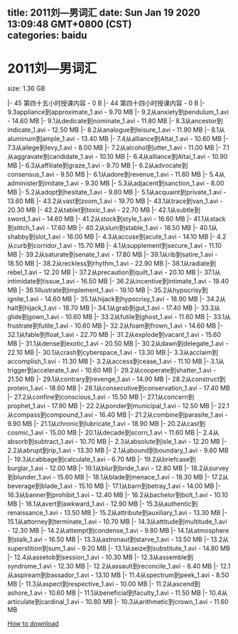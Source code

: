 
title: 2011刘—男词汇
date: Sun Jan 19 2020 13:09:48 GMT+0800 (CST)    
categories: baidu
---

# 2011刘—男词汇
size: 1.36 GB
 
 
|- 45 第四十五小时授课内容 - 0 B
|- 44 第四十四小时授课内容 - 0 B
|- 9.3appliance到approximate_1.avi - 9.70 MB
|- 9.2从anxiety到pendulum_1.avi - 14.60 MB
|- 9.1从dedicate到nominate_1.avi - 11.80 MB
|- 8.3从ancestor到indicate_1.avi - 12.50 MB
|- 8.2从analogue到leisure_1.avi - 11.90 MB
|- 8.1从aluminum到ample_1.avi - 13.40 MB
|- 7.4从alliance到Altai_1.avi - 10.60 MB
|- 7.3从allege到levy_1.avi - 8.00 MB
|- 7.2从alcohol到utter_1.avi - 11.00 MB
|- 7.1从aggravate到candidate_1.avi - 10.10 MB
|- 6.4从alliance到Altai_1.avi - 10.90 MB
|- 6.3从affiliate到graze_1.avi - 9.70 MB
|- 6.2从advocate到consensus_1.avi - 9.50 MB
|- 6.1从adore到revenue_1.avi - 11.60 MB
|- 5.4从administer到imitate_1.avi - 9.30 MB
|- 5.3从adjacent到sanction_1.avi - 8.00 MB
|- 5.2从adopt到hesitate_1.avi - 9.80 MB
|- 5.1从acquaint到private_1.avi - 13.60 MB
|- 43.2从vast到zoom_1.avi - 19.70 MB
|- 43.1从trace到van_1.avi - 20.30 MB
|- 42.2从tablet到toxic_1.avi - 22.70 MB
|- 42.1从subtle到sword_1.avi - 14.60 MB
|- 41.2从stock到style_1.avi - 16.60 MB
|- 41.1从stack到stitch_1.avi - 17.60 MB
|- 40.2从slum到stable_1.avi - 18.50 MB
|- 40.1从shabby到slot_1.avi - 16.00 MB
|- 4.3从accuse到acute_1.avi - 14.10 MB
|- 4.2从curb到corridor_1.avi - 15.70 MB
|- 4.1从supplement到secure_1.avi - 11.10 MB
|- 39.2从saturate到senate_1.avi - 17.80 MB
|- 39.1从rib到satire_1.avi - 18.50 MB
|- 38.2从reckless到rhythm_1.avi - 22.90 MB
|- 38.1从radiate到rebel_1.avi - 12.20 MB
|- 37.2从precaution到quilt_1.avi - 20.10 MB
|- 37.1从intimidate到tissue_1.avi - 16.50 MB
|- 36.2从incentive到intimate_1.avi - 19.40 MB
|- 36.1illustrate到implement_1.avi - 19.10 MB
|- 35.2从hypocrisy到ignite_1.avi - 14.60 MB
|- 35.1从hijack到hypocrisy_1.avi - 18.90 MB
|- 34.2从halt到hijack_1.avi - 18.70 MB
|- 34.1从grab到gut_1.avi - 17.40 MB
|- 33.3从glide到gown_1.avi - 10.60 MB
|- 33.2从futile到ghost_1.avi - 11.60 MB
|- 33.1从frustrate到futile_1.avi - 10.60 MB
|- 32.2从foam到frown_1.avi - 14.60 MB
|- 32.1从fable到float_1.avi - 22.70 MB
|- 31.2从explode到vacant_1.avi - 15.60 MB
|- 31.1从dense到exotic_1.avi - 20.50 MB
|- 30.2从dawn到delegate_1.avi - 22.10 MB
|- 30.1从crash到cyberspace_1.avi - 13.30 MB
|- 3.3从acclaim到accomplish_1.avi - 11.30 MB
|- 3.2从access到cease_1.avi - 11.10 MB
|- 3.1从trigger到accelerate_1.avi - 10.60 MB
|- 29.2从cooperate到shatter_1.avi - 21.50 MB
|- 29.1从contrary到revenge_1.avi - 14.90 MB
|- 28.2从construct到protein_1.avi - 18.60 MB
|- 28.1从consecutive到conservation_1.avi - 17.40 MB
|- 27.2从confine到conscious_1.avi - 15.50 MB
|- 27.1从concern到prophet_1.avi - 17.90 MB
|- 22.2从ponder到municipal_1.avi - 12.50 MB
|- 22.1从compass到compound_1.avi - 16.40 MB
|- 21.2从combine到parasite_1.avi - 9.90 MB
|- 21.1从chronic到lubricate_1.avi - 18.90 MB
|- 20.2从cast到cosmic_1.avi - 15.00 MB
|- 20.1从decade到scorn_1.avi - 11.60 MB
|- 2.4从absorb到subtract_1.avi - 10.70 MB
|- 2.3从absolute到isle_1.avi - 12.20 MB
|- 2.2从abrupt到rip_1.avi - 13.30 MB
|- 2.1从abound到boundary_1.avi - 9.60 MB
|- 19.3从cabbage到calculate_1.avi - 6.70 MB
|- 19.2从briefcase到burglar_1.avi - 12.00 MB
|- 19.1从blur到bride_1.avi - 12.80 MB
|- 18.2从survey到blunder_1.avi - 15.60 MB
|- 18.1从blade到menace_1.avi - 18.30 MB
|- 17.2从beverage到blade_1.avi - 15.10 MB
|- 17.1从barn到betray_1.avi - 14.00 MB
|- 16.3从banner到prohibit_1.avi - 12.40 MB
|- 16.2从bachelor到bolt_1.avi - 10.10 MB
|- 16.1从avert到awkward_1.avi - 12.90 MB
|- 15.3从authentic到renaissance_1.avi - 13.50 MB
|- 15.2从attribute到auxiliary_1.avi - 13.30 MB
|- 15.1从attorney到terminate_1.avi - 10.70 MB
|- 14.3从attitude到multitude_1.avi - 12.30 MB
|- 14.2从attempt到condense_1.avi - 9.80 MB
|- 14.1从atmosphere到stalk_1.avi - 16.50 MB
|- 13.3从astronaut到starve_1.avi - 13.50 MB
|- 13.2从superstition到sum_1.avi - 9.20 MB
|- 13.1从seize到substitute_1.avi - 14.80 MB
|- 12.4从assetob到session_1.avi - 10.30 MB
|- 12.3从assemble到syndrome_1.avi - 12.30 MB
|- 12.2从assault到reconcile_1.avi - 8.40 MB
|- 12.1从aspiream到bassador_1.avi - 13.10 MB
|- 11.4从spectrum到peek_1.avi - 8.50 MB
|- 11.3从aspect到respective_1.avi - 10.00 MB
|- 11.2从ascend到ashore_1.avi - 10.60 MB
|- 11.1从beneficial到faculty_1.avi - 11.50 MB
|- 10.4从articulate到cardinal_1.avi - 10.80 MB
|- 10.3从arithmetic到crown_1.avi - 11.60 MB

[How to download](https://bpcam.bemobtrk.com/go/2ceec3aa-1ca2-46d6-b9ff-aaa5c184517c?jno=165)